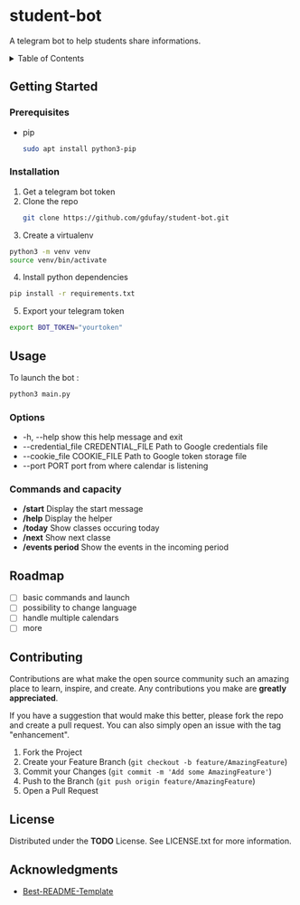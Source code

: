 # student-bot

A telegram bot to help students share informations.

<!-- TABLE OF CONTENTS -->
<details>
  <summary>Table of Contents</summary>
  <ol>
 	<li>
      <a href="#getting-started">Getting Started</a>
      <ul>
        <li><a href="#prerequisites">Prerequisites</a></li>
        <li><a href="#installation">Installation</a></li>
      </ul>
    </li>
    <li><a href="#usage">Usage</a></li>
    <li><a href="#roadmap">Roadmap</a></li>
    <li><a href="#contributing">Contributing</a></li>
    <li><a href="#license">License</a></li>
    <li><a href="#contact">Contact</a></li>
    <li><a href="#acknowledgments">Acknowledgments</a></li>
  </ol>
</details>

## Getting Started

### Prerequisites

<!-- - a telegram bot token -->
<!-- - to get the next classes and events, a google account with a primary calendar should be linked -->

* pip
  ```sh
  sudo apt install python3-pip
  ```

### Installation

1. Get a telegram bot token
2. Clone the repo
   ```sh
   git clone https://github.com/gdufay/student-bot.git
   ```
3. Create a virtualenv
  ```sh
  python3 -m venv venv
  source venv/bin/activate
  ```
4. Install python dependencies
  ```sh
  pip install -r requirements.txt
  ```
5. Export your telegram token
  ```sh
  export BOT_TOKEN="yourtoken"
  ```

## Usage

To launch the bot :

```sh
python3 main.py
```

### Options

- -h, --help show this help message and exit
- --credential\_file CREDENTIAL\_FILE Path to Google credentials file
- --cookie\_file COOKIE\_FILE Path to Google token storage file
- --port PORT port from where calendar is listening 

### Commands and capacity

- **/start** Display the start message
- **/help** Display the helper
- **/today** Show classes occuring today
- **/next** Show next classe
- **/events period** Show the events in the incoming period

## Roadmap

- [ ] basic commands and launch
- [ ] possibility to change language
- [ ] handle multiple calendars
- [ ] more

## Contributing

Contributions are what make the open source community such an amazing place to learn, inspire, and create. Any contributions you make are **greatly appreciated**.

If you have a suggestion that would make this better, please fork the repo and create a pull request. You can also simply open an issue with the tag "enhancement".

1. Fork the Project
2. Create your Feature Branch (`git checkout -b feature/AmazingFeature`)
3. Commit your Changes (`git commit -m 'Add some AmazingFeature'`)
4. Push to the Branch (`git push origin feature/AmazingFeature`)
5. Open a Pull Request

## License

Distributed under the **TODO** License. See LICENSE.txt for more information.

## Acknowledgments

* [Best-README-Template](https://github.com/othneildrew/Best-README-Template)
